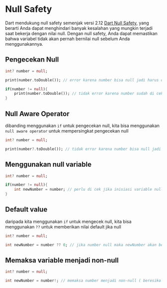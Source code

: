 # Null Safety

Dart mendukung null safety semenjak versi 2.12 [Dart Null Safety](https://dart.dev/null-safety), yang berarti Anda dapat menghindari banyak kesalahan yang mungkin terjadi saat bekerja dengan nilai null. Dengan null safety, Anda dapat memastikan bahwa variabel tidak akan pernah bernilai null sebelum Anda menggunakannya.

## Pengecekan Null

```dart
int? number = null;

print(number.toDouble()); // error karena number bisa null jadi harus di cek terlebih dahulu

if(number != null){
    print(number.toDouble()); // tidak error karena number sudah di cek
}
```

## Null Aware Operator

dibanding menggunakan `if` untuk pengecekan null, kita bisa menggunakan `null aware operator` untuk mempersingkat pengecekan null

```dart
int? number = null;

print(number?.toDouble()); // tidak error karena number bisa null jadi harus di cek terlebih dahulu
```

## Menggunakan null variable

```dart
int? number = null;

if(number != null){
    int newNumber = number; // perlu di cek jika inisiasi variable null
}
```

## Default value

daripada kita menggunakan `if` untuk mengecek null, kita bisa menggunakan `??` untuk memberikan nilai default jika null

```dart
int? number = null;

int newNumber = number ?? 0; // jika number null maka newNumber akan bernilai 0
```

## Memaksa variable menjadi non-null

```dart
int? number = null;

int newNumber = number!; // memaksa number menjadi non-null ( beresiko error )
```
